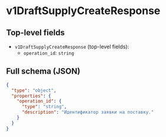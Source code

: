 # v1DraftSupplyCreateResponse

## Top-level fields
- `v1DraftSupplyCreateResponse` (top-level fields):
  - `operation_id`: `string`

## Full schema (JSON)
```json
{
  "type": "object",
  "properties": {
    "operation_id": {
      "type": "string",
      "description": "Идентификатор заявки на поставку."
    }
  }
}
```
